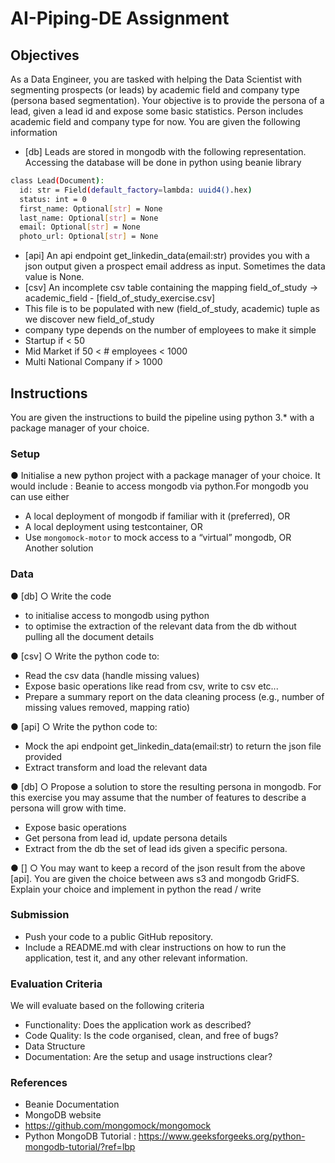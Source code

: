 # AI-Piping-DE Assignment 
## Objectives
As a Data Engineer, you are tasked with helping the Data Scientist with segmenting prospects (or leads) by academic field and company type (persona based segmentation). Your objective is to provide the persona of a lead, given a lead id and expose some basic statistics. Person includes academic field and company type for now.
You are given the following information
- [db] Leads are stored in mongodb with the following representation. Accessing the database will be done in python using beanie library
```bash
class Lead(Document):
  id: str = Field(default_factory=lambda: uuid4().hex)
  status: int = 0
  first_name: Optional[str] = None
  last_name: Optional[str] = None
  email: Optional[str] = None
  photo_url: Optional[str] = None
```
- [api] An api endpoint get_linkedin_data(email:str) provides you with a json output given a prospect email address as input. Sometimes the data value is None.
- [csv] An incomplete csv table containing the mapping field_of_study -> academic_field - [field_of_study_exercise.csv]
- This file is to be populated with new (field_of_study, academic) tuple as we discover new field_of_study
- company type depends on the number of employees to make it simple
- Startup if < 50
- Mid Market if 50 < # employees < 1000
- Multi National Company if > 1000

## Instructions
You are given the instructions to build the pipeline using python 3.* with a package manager of your choice.

### Setup
● Initialise a new python project with a package manager of your choice. It would include : Beanie to access mongodb via python.For mongodb you can use either
-  A local deployment of mongodb if familiar with it (preferred), OR
- A local deployment using testcontainer, OR
- Use ```mongomock-motor``` to mock access to a “virtual” mongodb, OR Another solution

### Data
● [db]
○ Write the code
- to initialise access to mongodb using python
- to optimise the extraction of the relevant data from the db without pulling all the document details

● [csv]
○ Write the python code to:
- Read the csv data (handle missing values)
- Expose basic operations like read from csv, write to csv etc...
- Prepare a summary report on the data cleaning process (e.g., number of missing values removed, mapping ratio)

● [api]
○ Write the python code to:
- Mock the api endpoint get_linkedin_data(email:str) to return the json file provided
- Extract transform and load the relevant data

● [db]
○ Propose a solution to store the resulting persona in mongodb. For this exercise you may assume that the number of features to describe a persona will grow with time.
- Expose basic operations
- Get persona from lead id, update persona details
- Extract from the db the set of lead ids given a specific persona.

● []
○ You may want to keep a record of the json result from the above [api]. You are given the choice between aws s3 and mongodb GridFS. Explain your choice and implement in python the read / write

### Submission

- Push your code to a public GitHub repository.
- Include a README.md with clear instructions on how to run the application, test it, and
any other relevant information.

### Evaluation Criteria
We will evaluate based on the following criteria
- Functionality: Does the application work as described?
- Code Quality: Is the code organised, clean, and free of bugs?
- Data Structure
- Documentation: Are the setup and usage instructions clear?

### References

- Beanie Documentation
- MongoDB website
- https://github.com/mongomock/mongomock
- Python MongoDB Tutorial : https://www.geeksforgeeks.org/python-mongodb-tutorial/?ref=lbp
